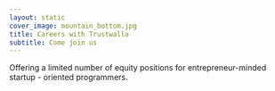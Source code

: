 ```yaml
---
layout: static
cover_image: mountain_bottom.jpg
title: Careers with Trustwalla
subtitle: Come join us
---
```


Offering a limited number of equity positions for entrepreneur-minded startup - oriented programmers.   